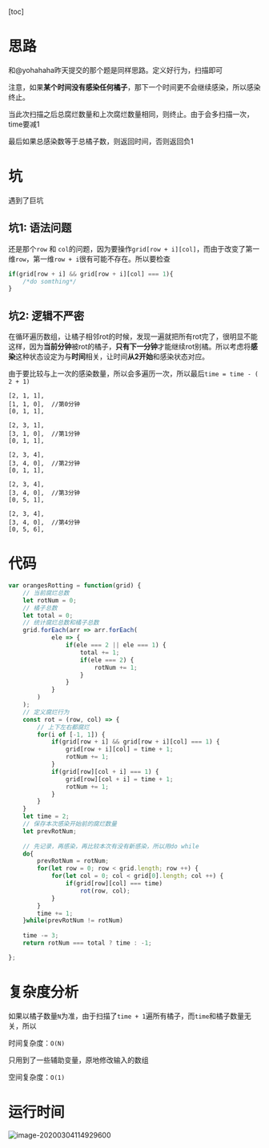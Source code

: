 [toc]



# 思路

和@yohahaha昨天提交的那个题是同样思路。定义好行为，扫描即可

注意，如果**某个时间没有感染任何橘子**，那下一个时间更不会继续感染，所以感染终止。

当此次扫描之后总腐烂数量和上次腐烂数量相同，则终止。由于会多扫描一次，time要减1

最后如果总感染数等于总橘子数，则返回时间，否则返回负1

# 坑

遇到了巨坑

## 坑1: 语法问题

还是那个`row` 和 `col`的问题，因为要操作`grid[row + i][col]`，而由于改变了第一维`row`，第一维`row + i`很有可能不存在。所以要检查

```javascript
if(grid[row + i] && grid[row + i][col] === 1){
    /*do somthing*/
}
```

## 坑2: 逻辑不严密

在循环遍历数组，让橘子相邻rot的时候，发现一遍就把所有rot完了，很明显不能这样，因为**当前分钟**被rot的橘子，**只有下一分钟**才能继续rot别橘。所以考虑将**感染**这种状态设定为与**时间**相关，让时间**从2开始**和感染状态对应。

由于要比较与上一次的感染数量，所以会多遍历一次，所以最后`time = time - ( 2 + 1)`

```
[2, 1, 1],
[1, 1, 0],  //第0分钟
[0, 1, 1],
```

```
[2, 3, 1],
[3, 1, 0],  //第1分钟
[0, 1, 1],
```

```
[2, 3, 4],
[3, 4, 0],	//第2分钟
[0, 1, 1],
```

```
[2, 3, 4],
[3, 4, 0],	//第3分钟
[0, 5, 1],
```

```
[2, 3, 4],
[3, 4, 0],	//第4分钟
[0, 5, 6],
```

# 代码

```javascript
var orangesRotting = function(grid) {
    // 当前腐烂总数
    let rotNum = 0;
    // 橘子总数
    let total = 0;
    // 统计腐烂总数和橘子总数
    grid.forEach(arr => arr.forEach(
            ele => {
                if(ele === 2 || ele === 1) {
                    total += 1;
                    if(ele === 2) {
                        rotNum += 1;
                    }
                }
            }
        )
    );
    // 定义腐烂行为
    const rot = (row, col) => {
        // 上下左右都腐烂
        for(i of [-1, 1]) {
            if(grid[row + i] && grid[row + i][col] === 1) {
                grid[row + i][col] = time + 1;
                rotNum += 1;
            }
            if(grid[row][col + i] === 1) {
                grid[row][col + i] = time + 1;
                rotNum += 1;
            }
        }
    }
    let time = 2;
    // 保存本次感染开始前的腐烂数量
    let prevRotNum;
	
    // 先记录，再感染，再比较本次有没有新感染，所以用do while
    do{
        prevRotNum = rotNum;
        for(let row = 0; row < grid.length; row ++) {
            for(let col = 0; col < grid[0].length; col ++) {
                if(grid[row][col] === time)
                    rot(row, col);
            }
        }
        time += 1;
    }while(prevRotNum != rotNum)
	
    time -= 3;
    return rotNum === total ? time : -1;

};
```

# 复杂度分析

如果以橘子数量`N`为准，由于扫描了`time + 1`遍所有橘子，而`time`和橘子数量无关，所以

时间复杂度：`O(N)`

只用到了一些辅助变量，原地修改输入的数组

空间复杂度：`O(1)`

# 运行时间

![image-20200304114929600](C:\Users\Max\AppData\Roaming\Typora\typora-user-images\image-20200304114929600.png)